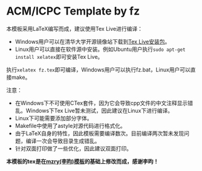 # ACM/ICPC Template by fz

本模板采用LaTeX编写而成，建议使用Tex Live进行编译：

* Windows用户可以在清华大学开源镜像站下载到[Tex Live安装包][2]。
* Linux用户可以直接在软件源中安装。例如Ubuntu用户执行`sudo apt-get install xelatex`即可安装Tex Live。

执行`xelatex fz.tex`即可编译，Windows用户可以执行fz.bat，Linux用户可以直接make。

注意：

* 在Windows下不可使用CTex套件，因为它会导致cpp文件的中文注释显示错乱。Windows下Tex Live暂未测试，因此建议在Linux下进行编译。
* Linux下可能需要添加部分字体。
* Makefile中使用了astyle对源代码进行格式化。
* 由于LaTeX自身的特性，因此模板需要编译数次。目前编译两次暂未发现问题，编译一次会导致目录生成错乱。
* 针对双面打印做了一些优化，因此建议双面打印。

**本模板的tex是在[mzry(李昀)模板][1]的基础上修改而成，感谢李昀！**

[1]: https://github.com/mzry1992/ACMICPCTemplate/tree/master/newTempalte
[2]: https://mirrors.tuna.tsinghua.edu.cn/CTAN/systems/texlive/Images/
